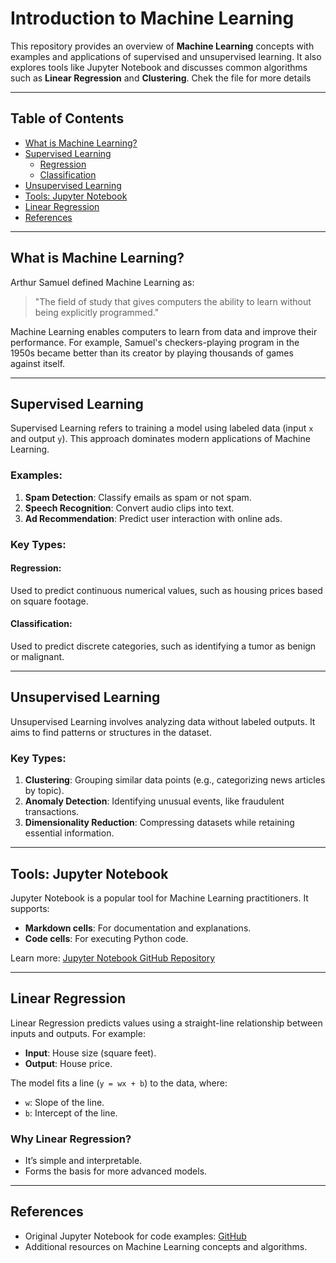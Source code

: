 # Introduction to Machine Learning

This repository provides an overview of **Machine Learning** concepts with examples and applications of supervised and unsupervised learning. It also explores tools like Jupyter Notebook and discusses common algorithms such as **Linear Regression** and **Clustering**.
Chek the file for more details

---

## Table of Contents
- [What is Machine Learning?](#what-is-machine-learning)
- [Supervised Learning](#supervised-learning)
  - [Regression](#regression)
  - [Classification](#classification)
- [Unsupervised Learning](#unsupervised-learning)
- [Tools: Jupyter Notebook](#tools-jupyter-notebook)
- [Linear Regression](#linear-regression)
- [References](#references)

---

## What is Machine Learning?
Arthur Samuel defined Machine Learning as:
> "The field of study that gives computers the ability to learn without being explicitly programmed."

Machine Learning enables computers to learn from data and improve their performance. For example, Samuel's checkers-playing program in the 1950s became better than its creator by playing thousands of games against itself.

---

## Supervised Learning

Supervised Learning refers to training a model using labeled data (input `x` and output `y`). This approach dominates modern applications of Machine Learning.

### Examples:
1. **Spam Detection**: Classify emails as spam or not spam.
2. **Speech Recognition**: Convert audio clips into text.
3. **Ad Recommendation**: Predict user interaction with online ads.

### Key Types:
#### Regression:
Used to predict continuous numerical values, such as housing prices based on square footage.

#### Classification:
Used to predict discrete categories, such as identifying a tumor as benign or malignant.

---

## Unsupervised Learning

Unsupervised Learning involves analyzing data without labeled outputs. It aims to find patterns or structures in the dataset.

### Key Types:
1. **Clustering**: Grouping similar data points (e.g., categorizing news articles by topic).
2. **Anomaly Detection**: Identifying unusual events, like fraudulent transactions.
3. **Dimensionality Reduction**: Compressing datasets while retaining essential information.

---

## Tools: Jupyter Notebook

Jupyter Notebook is a popular tool for Machine Learning practitioners. It supports:
- **Markdown cells**: For documentation and explanations.
- **Code cells**: For executing Python code.

Learn more: [Jupyter Notebook GitHub Repository](https://github.com/Hisoka742/spbu_python_course)

---

## Linear Regression

Linear Regression predicts values using a straight-line relationship between inputs and outputs. For example:
- **Input**: House size (square feet).
- **Output**: House price.

The model fits a line (`y = wx + b`) to the data, where:
- `w`: Slope of the line.
- `b`: Intercept of the line.

### Why Linear Regression?
- It’s simple and interpretable.
- Forms the basis for more advanced models.

---

## References
- Original Jupyter Notebook for code examples: [GitHub](https://github.com/Hisoka742/spbu_python_course)
- Additional resources on Machine Learning concepts and algorithms.

